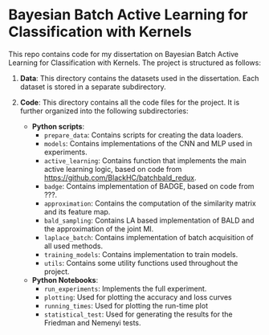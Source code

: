 # Bayesian Batch Active Learning for Classification with Kernels

This repo contains code for my dissertation on Bayesian Batch Active Learning for Classification with Kernels. The project is structured as follows:

1. **Data**: This directory contains the datasets used in the dissertation. Each dataset is stored in a separate subdirectory.

2. **Code**: This directory contains all the code files for the project. It is further organized into the following subdirectories:
    - **Python scripts**:
        - `prepare_data`: Contains scripts for creating the data loaders.
        - `models`: Contains implementations of the CNN and MLP used in experiments.
        - `active_learning`: Contains function that implements the main active learning logic, based on code from https://github.com/BlackHC/batchbald_redux.
        - `badge`: Contains implementation of BADGE, based on code from ???.
        - `approximation`: Contains the computation of the similarity matrix and its feature map.
        - `bald_sampling`: Contains LA based implementation of BALD and the approximation of the joint MI.
        - `laplace_batch`: Contains implementation of batch acquisition of all used methods.
        - `training_models`: Contains implementation to train models.
        - `utils`: Contains some utility functions used throughout the project.
    - **Python Notebooks**:
        - `run_experiments`: Implements the full experiment.
        - `plotting`: Used for plotting the accuracy and loss curves
        - `running_times`: Used for plotting the run-time plot
        - `statistical_test`: Used for generating the results for the Friedman and Nemenyi tests.




